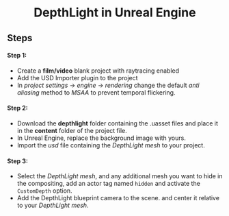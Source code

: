 <div align="center">
<h1>DepthLight in Unreal Engine</h1>
</div>

## Steps
#### Step 1:
* Create a __film/video__ blank project with raytracing enabled
* Add the USD Importer plugin to the project
* In _project settings_ → _engine_ → _rendering_ change the default _anti aliasing_ method to _MSAA_ to prevent temporal flickering.

#### Step 2:
* Download the __depthlight__ folder containing the .uasset files and place it in the __content__ folder of the project file.
* In Unreal Engine, replace the background image with yours.
* Import the _usd_ file containing the _DepthLight mesh_ to your project.

#### Step 3:
* Select the _DepthLight mesh_, and any additional mesh you want to hide in the compositing, add an actor tag named `hidden` and activate the `CustomDepth` option.
* Add the DepthLight blueprint camera to the scene. and center it relative to your _DepthLight mesh_.
